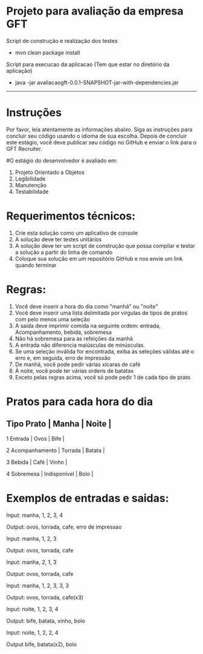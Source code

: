 # Projeto para avaliação da empresa GFT

Script de construção e realização dos testes
 - mvn clean package install
 
Script para execucao da aplicacao (Tem que estar no diretório da aplicação)
 - java -jar avaliacaogft-0.0.1-SNAPSHOT-jar-with-dependencies.jar
 
 
 
 -------------------------------------------
 
# Instruções
Por favor, leia atentamente as informações abaixo. Siga as instruções para concluir seu código usando o idioma de sua escolha. Depois de concluir este estágio, você deve publicar seu código no GitHub e enviar o link para o GFT Recruiter.

#O estágio do desenvolvedor é avaliado em:
1. Projeto Orientado a Objetos
2. Legibilidade
3. Manutenção
4. Testabilidade

# Requerimentos técnicos:
1. Crie esta solução como um aplicativo de console
2. A solução deve ter testes unitários
3. A solução deve ter um script de construção que possa compilar e testar a solução a partir do
linha de comando
4. Coloque sua solução em um repositório GitHub e nos envie um link quando terminar

# Regras:
1. Você deve inserir a hora do dia como "manhã" ou "noite"
2. Você deve inserir uma lista delimitada por vírgulas de tipos de pratos com pelo menos uma seleção
3. A saída deve imprimir comida na seguinte ordem: entrada, Acompanhamento, bebida, sobremesa
4. Não há sobremesa para as refeições da manhã
5. A entrada não diferencia maiúsculas de minúsculas
6. Se uma seleção inválida for encontrada, exiba as seleções válidas até o erro e, em seguida,
erro de impressão
7. De manhã, você pode pedir várias xícaras de café
8. À noite, você pode ter várias ordens de batatas
9. Exceto pelas regras acima, você só pode pedir 1 de cada tipo de prato



# Pratos para cada hora do dia


Tipo Prato        | Manha         | Noite  |
--------------------------------------------

1 Entrada         | Ovos          | Bife   |

2 Acompanhamento  | Torrada       | Batata |

3 Bebida          | Café          | Vinho  |

4 Sobremesa       | Indisponível  | Bolo   |


# Exemplos de entradas e saidas:

Input: manha, 1, 2, 3, 4

Output: ovos, torrada, cafe, erro de impressao

Input: manha, 1, 2, 3

Output: ovos, torrada, cafe

Input: manha, 2, 1, 3

Output: ovos, torrada, cafe

Input: manha, 1, 2, 3, 3, 3

Output: ovos, torrada, cafe(x3)

Input: noite, 1, 2, 3, 4

Output: bife, batata, vinho, bolo

Input: noite, 1, 2, 2, 4

Output bife, batata(x2), bolo
